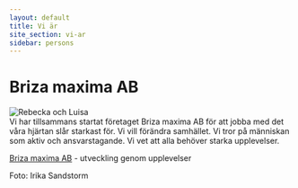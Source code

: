 ```yaml
---
layout: default
title: Vi är
site_section: vi-ar
sidebar: persons
---
```


# Briza maxima AB
![Rebecka och Luisa](/images/fotos/briza-stairs.jpg "Foto: Irika Sandstorm")  
Vi har tillsammans startat företaget Briza maxima AB för att jobba med det våra hjärtan slår starkast för. Vi vill förändra samhället. Vi tror på människan som aktiv och ansvarstagande. Vi vet att alla behöver starka upplevelser.

[Briza maxima AB](foeretaget) - utveckling genom upplevelser

Foto: Irika Sandstorm
